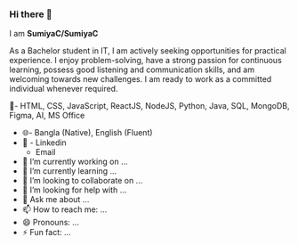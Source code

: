 ### Hi there 👋
I am **SumiyaC/SumiyaC**

As a Bachelor student in IT, I am actively seeking opportunities for practical experience. I enjoy problem-solving, have a strong passion for continuous learning, possess good listening and communication skills, and am welcoming towards new challenges. I am ready to work as a committed individual whenever required.

🚀- HTML, CSS, JavaScript, ReactJS, NodeJS, Python, Java, SQL, MongoDB, Figma, AI, MS Office
- 🌐- Bangla (Native), English (Fluent)
- 🔗 - Linkedin
  - Email
- 🔭 I’m currently working on ...
- 🌱 I’m currently learning ...
- 👯 I’m looking to collaborate on ...
- 🤔 I’m looking for help with ...
- 💬 Ask me about ...
- 📫 How to reach me: ...
- 😄 Pronouns: ...
- ⚡ Fun fact: ...

